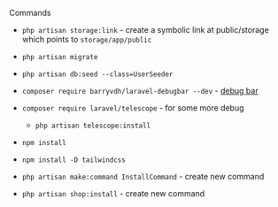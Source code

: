 Commands
 - `php artisan storage:link` -  create a symbolic link at public/storage which points to `storage/app/public`
 - `php artisan migrate`
 - `php artisan db:seed --class=UserSeeder`
 - `composer require barryvdh/laravel-debugbar --dev` - [debug bar](https://github.com/barryvdh/laravel-debugbar) 
 - `composer require laravel/telescope` - for some more debug
   - `php artisan telescope:install`
 - `npm install`
 - `npm install -D tailwindcss`

 - `php artisan make:command InstallCommand` - create new command
 - `php artisan shop:install` - create new command

